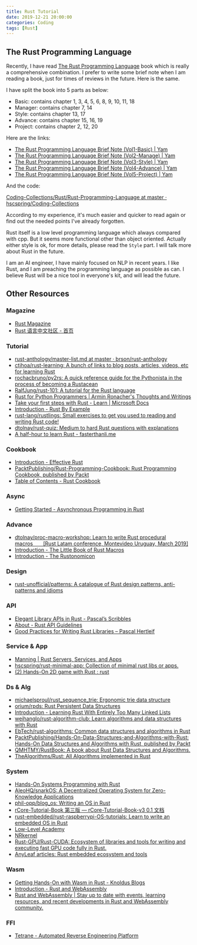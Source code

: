 ```yaml
---
title: Rust Tutorial
date: 2019-12-21 20:00:00
categories: Coding
tags: [Rust]
---
```


## The Rust Programming Language

Recently, I have read [The Rust Programming Language](https://doc.rust-lang.org/book/) book which is really a comprehensive combination. I prefer to write some brief note when I am reading a book, just for times of reviews in the future. Here is the same. 

<!--more-->

I have split the book into 5 parts as below:

- Basic: contains chapter 1, 3, 4, 5, 6, 8, 9, 10, 11, 18
- Manager: contains chapter 7, 14
- Style: contains chapter 13, 17
- Advance: contains chapter 15, 16, 19
- Project: contains chapter 2, 12, 20

Here are the links:

- [The Rust Programming Language Brief Note (Vol1-Basic) | Yam](https://yam.gift/2019/12/31/Rust/RPL/2019-12-31-RPL-Brief-Note-Vol1-Basic/)
- [The Rust Programming Language Brief Note (Vol2-Manage) | Yam](https://yam.gift/2019/12/31/Rust/RPL/2019-12-31-RPL-Brief-Note-Vol2-Manage/)
- [The Rust Programming Language Brief Note (Vol3-Style) | Yam](https://yam.gift/2019/12/03/Rust/RPL/2020-01-21-RPL-Brief-Note-Vol3-Style/)
- [The Rust Programming Language Brief Note (Vol4-Advance) | Yam](https://yam.gift/2019/12/03/Rust/RPL/2019-12-31-RPL-Brief-Note-Vol4-Advance/)
- [The Rust Programming Language Brief Note (Vol5-Project) | Yam](https://yam.gift/2019/12/03/Rust/RPL/2019-12-31-RPL-Brief-Note-Vol5-Project/)

And the code:

[Coding-Collections/Rust/Rust-Programming-Language at master · hscspring/Coding-Collections](https://github.com/hscspring/Coding-Collections/tree/master/Rust/Rust-Programming-Language)

According to my experience, it's much easier and quicker to read again or find out the needed points I've already forgotten.

Rust itself is a low level programming language which always compared with cpp. But it seems more functional other than object oriented. Actually either style is ok, for more details, please read the `Style` part. I will talk more about Rust in the future.

I am an AI engineer, I have mainly focused on NLP in recent years. I like Rust, and I am preaching the programming language as possible as can. I believe Rust will be a nice tool in everyone's kit, and will lead the future.

## Other Resources

###  Magazine

- [Rust Magazine](https://github.com/RustMagazine)
- [Rust 语言中文社区 - 首页](https://rustcc.cn/)

### Tutorial

- [rust-anthology/master-list.md at master · brson/rust-anthology](https://github.com/brson/rust-anthology/blob/master/master-list.md)
- [ctjhoa/rust-learning: A bunch of links to blog posts, articles, videos, etc for learning Rust](https://github.com/ctjhoa/rust-learning#best-practicesstyle-guides)
- [rochacbruno/py2rs: A quick reference guide for the Pythonista in the process of becoming a Rustacean](https://github.com/rochacbruno/py2rs)
- [RalfJung/rust-101: A tutorial for the Rust language](https://github.com/RalfJung/rust-101/)
- [Rust for Python Programmers | Armin Ronacher's Thoughts and Writings](https://lucumr.pocoo.org/2015/5/27/rust-for-pythonistas/)
- [Take your first steps with Rust - Learn | Microsoft Docs](https://docs.microsoft.com/en-us/learn/paths/rust-first-steps/?WT.mc_id=academic-29077-cxa)
- [Introduction - Rust By Example](https://doc.rust-lang.org/rust-by-example/)
- [rust-lang/rustlings: Small exercises to get you used to reading and writing Rust code!](https://github.com/rust-lang/rustlings)
- [dtolnay/rust-quiz: Medium to hard Rust questions with explanations](https://github.com/dtolnay/rust-quiz)
- [A half-hour to learn Rust - fasterthanli.me](https://fasterthanli.me/articles/a-half-hour-to-learn-rust)

### Cookbook

- [Introduction - Effective Rust](https://www.lurklurk.org/effective-rust/)
- [PacktPublishing/Rust-Programming-Cookbook: Rust Programming Cookbook, published by Packt](https://github.com/PacktPublishing/Rust-Programming-Cookbook)
- [Table of Contents - Rust Cookbook](https://rust-lang-nursery.github.io/rust-cookbook/)

### Async

- [Getting Started - Asynchronous Programming in Rust](https://rust-lang.github.io/async-book/)

### Advance

- [dtolnay/proc-macro-workshop: Learn to write Rust procedural macros  [Rust Latam conference, Montevideo Uruguay, March 2019]](https://github.com/dtolnay/proc-macro-workshop)
- [Introduction - The Little Book of Rust Macros](https://veykril.github.io/tlborm/introduction.html)
- [Introduction - The Rustonomicon](https://doc.rust-lang.org/nomicon/index.html)

### Design

- [rust-unofficial/patterns: A catalogue of Rust design patterns, anti-patterns and idioms](https://github.com/rust-unofficial/patterns)

### API

- [Elegant Library APIs in Rust - Pascal’s Scribbles](https://deterministic.space/elegant-apis-in-rust.html)
- [About - Rust API Guidelines](https://rust-lang.github.io/api-guidelines/)
- [Good Practices for Writing Rust Libraries – Pascal Hertleif](https://pascalhertleif.de/artikel/good-practices-for-writing-rust-libraries/)

### Service & App

- [Manning | Rust Servers, Services, and Apps](https://www.manning.com/books/rust-servers-services-and-apps)
- [hscspring/rust-minimal-app: Collection of minimal rust libs or apps.](https://github.com/hscspring/rust-minimal-app)
- [(2) Hands-On 2D game with Rust : rust](https://www.reddit.com/r/rust/comments/od4g1e/handson_rust/)

### Ds & Alg

- [michaelsproul/rust_sequence_trie: Ergonomic trie data structure](https://github.com/michaelsproul/rust_sequence_trie)
- [orium/rpds: Rust Persistent Data Structures](https://github.com/orium/rpds)
- [Introduction - Learning Rust With Entirely Too Many Linked Lists](https://rust-unofficial.github.io/too-many-lists/)
- [weihanglo/rust-algorithm-club: Learn algorithms and data structures with Rust](https://github.com/weihanglo/rust-algorithm-club)
- [EbTech/rust-algorithms: Common data structures and algorithms in Rust](https://github.com/EbTech/rust-algorithms)
- [PacktPublishing/Hands-On-Data-Structures-and-Algorithms-with-Rust: Hands-On Data Structures and Algorithms with Rust, published by Packt](https://github.com/PacktPublishing/Hands-On-Data-Structures-and-Algorithms-with-Rust)
- [QMHTMY/RustBook: A book about Rust Data Structures and Algorithms.](https://github.com/QMHTMY/RustBook)
- [TheAlgorithms/Rust: All Algorithms implemented in Rust](https://github.com/TheAlgorithms/Rust)

### System

- [Hands-On Systems Programming with Rust](https://learning.oreilly.com/library/view/hands-on-systems-programming/9781098109424/)
- [AleoHQ/snarkOS: A Decentralized Operating System for Zero-Knowledge Applications](https://github.com/AleoHQ/snarkOS)
- [phil-opp/blog_os: Writing an OS in Rust](https://github.com/phil-opp/blog_os)
- [rCore-Tutorial-Book 第三版 — rCore-Tutorial-Book-v3 0.1 文档](https://rcore-os.github.io/rCore-Tutorial-Book-v3/index.html)
- [rust-embedded/rust-raspberrypi-OS-tutorials: Learn to write an embedded OS in Rust](https://github.com/rust-embedded/rust-raspberrypi-OS-tutorials)
- [Low-Level Academy](https://lowlvl.org/)
- [NRkernel](https://nrkernel.systems/)
- [Rust-GPU/Rust-CUDA: Ecosystem of libraries and tools for writing and executing fast GPU code fully in Rust.](https://github.com/Rust-GPU/Rust-CUDA)
- [AnyLeaf articles: Rust embedded ecosystem and tools](https://www.anyleaf.org/blog/rust-embedded-ecosystem-and-tools)

### Wasm

- [Getting Hands-On with Wasm in Rust - Knoldus Blogs](https://blog.knoldus.com/getting-hands-on-with-wasm-in-rust/)
- [Introduction - Rust and WebAssembly](https://rustwasm.github.io/book/introduction.html)
- [Rust and WebAssembly | Stay up to date with events, learning resources, and recent developments in Rust and WebAssembly community.](https://rustwasm.github.io/)


### FFI

- [Tetrane - Automated Reverse Engineering Platform](https://blog.tetrane.com/2022/Rust-Cxx-interop.html)
